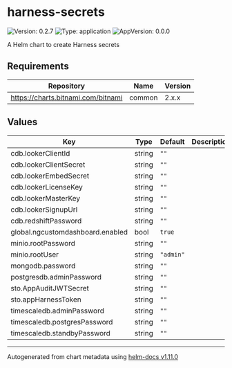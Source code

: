 # harness-secrets

![Version: 0.2.7](https://img.shields.io/badge/Version-0.2.7-informational?style=flat-square) ![Type: application](https://img.shields.io/badge/Type-application-informational?style=flat-square) ![AppVersion: 0.0.0](https://img.shields.io/badge/AppVersion-0.0.0-informational?style=flat-square)

A Helm chart to create Harness secrets

## Requirements

| Repository | Name | Version |
|------------|------|---------|
| https://charts.bitnami.com/bitnami | common | 2.x.x |

## Values

| Key | Type | Default | Description |
|-----|------|---------|-------------|
| cdb.lookerClientId | string | `""` |  |
| cdb.lookerClientSecret | string | `""` |  |
| cdb.lookerEmbedSecret | string | `""` |  |
| cdb.lookerLicenseKey | string | `""` |  |
| cdb.lookerMasterKey | string | `""` |  |
| cdb.lookerSignupUrl | string | `""` |  |
| cdb.redshiftPassword | string | `""` |  |
| global.ngcustomdashboard.enabled | bool | `true` |  |
| minio.rootPassword | string | `""` |  |
| minio.rootUser | string | `"admin"` |  |
| mongodb.password | string | `""` |  |
| postgresdb.adminPassword | string | `""` |  |
| sto.AppAuditJWTSecret | string | `""` |  |
| sto.appHarnessToken | string | `""` |  |
| timescaledb.adminPassword | string | `""` |  |
| timescaledb.postgresPassword | string | `""` |  |
| timescaledb.standbyPassword | string | `""` |  |

----------------------------------------------
Autogenerated from chart metadata using [helm-docs v1.11.0](https://github.com/norwoodj/helm-docs/releases/v1.11.0)
